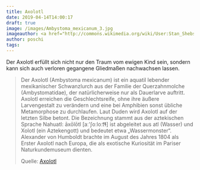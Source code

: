```yaml
---
title: Axolotl
date: 2019-04-14T14:00:17
draft: true
image: /images/Ambystoma_mexicanum_3.jpg
imageauthor: <a href="http://commons.wikimedia.org/wiki/User:Stan_Shebs" title="User:Stan Shebs">Stan Shebs</a>
author: poschi
tags: 
---
```


Der Axolotl erfüllt sich nicht nur den Traum vom ewigen Kind sein, sondern kann sich auch verloren gegangene Gliedmaßen nachwachsen lassen.

> Der Axolotl (Ambystoma mexicanum) ist ein aquatil lebender mexikanischer
> Schwanzlurch aus der Familie der Querzahnmolche (Ambystomatidae), der
> natürlicherweise nur als Dauerlarve auftritt. Axolotl erreichen die
> Geschlechtsreife, ohne ihre äußere Larvengestalt zu verändern und eine bei
> Amphibien sonst übliche Metamorphose zu durchlaufen. Laut Duden wird Axolotl
> auf der letzten Silbe betont. Die Bezeichnung stammt aus der aztekischen
> Sprache Nahuatl: āxōlōtl [aː'ʃoːloːt͡ɬ] ist abgeleitet aus atl (Wasser) und
> Xolotl (ein Aztekengott) und bedeutet etwa „Wassermonster“. Alexander von
> Humboldt brachte im August des Jahres 1804 als Erster Axolotl nach Europa, die
> als exotische Kuriosität im Pariser Naturkundemuseum dienten.
>
> Quelle: [Axolotl](https://de.wikipedia.org/wiki/Axolotl)
